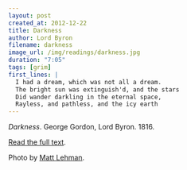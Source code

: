```yaml
---
layout: post
created_at: 2012-12-22
title: Darkness
author: Lord Byron
filename: darkness
image_url: /img/readings/darkness.jpg
duration: "7:05"
tags: [grim]
first_lines: |
  I had a dream, which was not all a dream.
  The bright sun was extinguish'd, and the stars
  Did wander darkling in the eternal space,
  Rayless, and pathless, and the icy earth
---
```


_Darkness_.  George Gordon, Lord Byron.  1816.

[Read the full text](http://www.bartleby.com/41/476.html).

Photo by [Matt Lehman](http://www.flickr.com/photos/lemonhead1632/502428800/).
